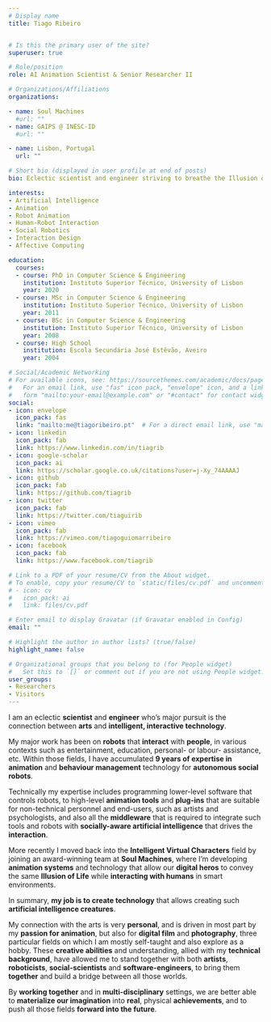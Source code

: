 ```yaml
---
# Display name
title: Tiago Ribeiro


# Is this the primary user of the site?
superuser: true

# Role/position
role: AI Animation Scientist & Senior Researcher II

# Organizations/Affiliations
organizations:

- name: Soul Machines
  #url: ""
- name: GAIPS @ INESC-ID
  #url: ""

- name: Lisbon, Portugal
  url: ""

# Short bio (displayed in user profile at end of posts)
bio: Eclectic scientist and engineer striving to breathe the Illusion of Life into autonomous characters

interests:
- Artificial Intelligence
- Animation
- Robot Animation
- Human-Robot Interaction
- Social Robotics
- Interaction Design
- Affective Computing

education:
  courses:
  - course: PhD in Computer Science & Engineering
    institution: Instituto Superior Técnico, University of Lisbon
    year: 2020
  - course: MSc in Computer Science & Engineering
    institution: Instituto Superior Técnico, University of Lisbon
    year: 2011
  - course: BSc in Computer Science & Engineering
    institution: Instituto Superior Técnico, University of Lisbon
    year: 2008
  - course: High School
    institution: Escola Secundária José Estêvão, Aveiro
    year: 2004

# Social/Academic Networking
# For available icons, see: https://sourcethemes.com/academic/docs/page-builder/#icons
#   For an email link, use "fas" icon pack, "envelope" icon, and a link in the
#   form "mailto:your-email@example.com" or "#contact" for contact widget.
social:
- icon: envelope
  icon_pack: fas
  link: "mailto:me@tiagoribeiro.pt"  # For a direct email link, use "mailto:test@example.org".
- icon: linkedin
  icon_pack: fab
  link: https://www.linkedin.com/in/tiagrib
- icon: google-scholar
  icon_pack: ai
  link: https://scholar.google.co.uk/citations?user=j-Xy_74AAAAJ
- icon: github
  icon_pack: fab
  link: https://github.com/tiagrib
- icon: twitter
  icon_pack: fab
  link: https://twitter.com/tiaguirib
- icon: vimeo
  icon_pack: fab
  link: https://vimeo.com/tiagoguiomarribeiro
- icon: facebook
  icon_pack: fab
  link: https://www.facebook.com/tiagrib

# Link to a PDF of your resume/CV from the About widget.
# To enable, copy your resume/CV to `static/files/cv.pdf` and uncomment the lines below.
# - icon: cv
#   icon_pack: ai
#   link: files/cv.pdf

# Enter email to display Gravatar (if Gravatar enabled in Config)
email: ""

# Highlight the author in author lists? (true/false)
highlight_name: false

# Organizational groups that you belong to (for People widget)
#   Set this to `[]` or comment out if you are not using People widget.
user_groups:
- Researchers
- Visitors
---
```


I am an eclectic **scientist** and **engineer** who’s major pursuit is the connection between **arts** and **intelligent, interactive technology**.

My major work has been on **robots** that **interact** with **people**, in various contexts such as entertainment, education, personal- or labour- assistance, etc.
Within those fields, I have accumulated **9 years of expertise in animation** and **behaviour management** technology for **autonomous social robots**.

Technically my expertise includes programming lower-level software that controls robots, to high-level **animation tools** and **plug-ins** that are suitable for non-technical personnel and end-users, such as artists and psychologists, and also all the **middleware** that is required to integrate such tools and robots with **socially-aware artificial intelligence** that drives the **interaction**.

More recently I moved back into the **Intelligent Virtual Characters** field by joining an award-winning team at **Soul Machines**, where I’m developing **animation systems** and technology that allow our **digital heros** to convey the same **Illusion of Life** while **interacting with humans** in smart environments.

In summary, **my job is to create technology** that allows creating such **artificial intelligence creatures**.

My connection with the arts is very **personal**, and is driven in most part by my **passion for animation**, but also for **digital film** and **photography**, three particular fields on which I am mostly self-taught and also explore as a hobby. These **creative abilities** and understanding, allied with my **technical background**, have allowed me to stand together with both **artists**, **roboticists**, **social-scientists** and **software-engineers**, to bring them **together** and build a bridge between all those worlds.

By **working together** and in **multi-disciplinary** settings, we are better able to **materialize our imagination** into **real**, physical **achievements**, and to push all those fields **forward into the future**.
